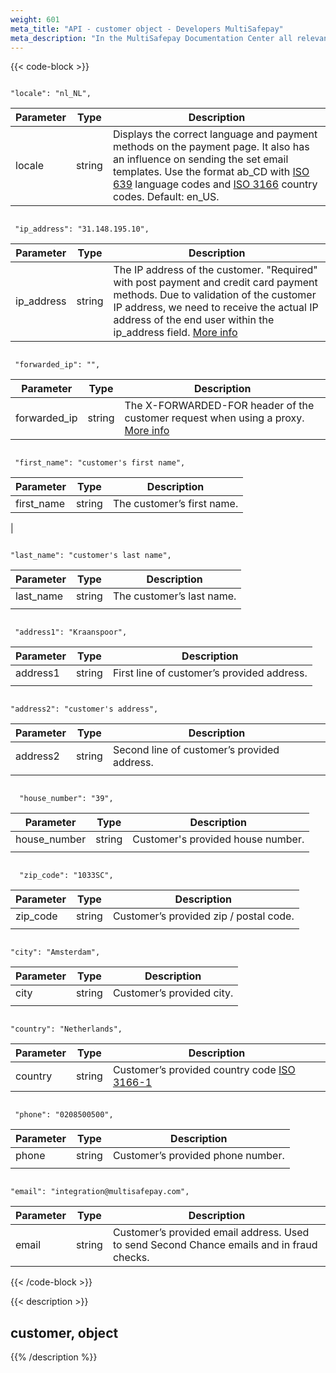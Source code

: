 ```yaml
---
weight: 601
meta_title: "API - customer object - Developers MultiSafepay"
meta_description: "In the MultiSafepay Documentation Center all relevant information regarding our Plugins and API. As well as Support pages for Payment Method, Tools and General Questions. You can also find the contact details of our Support Team and Integration Team."
---
```

{{< code-block >}}
```shell 

"locale": "nl_NL",
```

| Parameter                          | Type     | Description                                                                          |
|------------------------------------|----------|--------------------------------------------------------------------------------------|
| locale                             | string   | Displays the correct language and payment methods on the payment page. It also has an influence on sending the set email templates. Use the format ab_CD with [ISO 639](https://www.iso.org/iso-639-language-codes.html) language codes and [ISO 3166](https://www.iso.org/iso-3166-country-codes.html) country codes. Default: en_US. | 



```shell

 "ip_address": "31.148.195.10",
 ```

| Parameter                          | Type     | Description                                                                          |
|------------------------------------|----------|--------------------------------------------------------------------------------------|
| ip_address                         | string  | The IP address of the customer. "Required" with post payment and credit card payment methods. Due to validation of the customer IP address, we need to receive the actual IP address of the end user within the ip_address field. [More info](/faq/api/ip_address/)                                                                            |

```shell 

 "forwarded_ip": "",
 ```

| Parameter                          | Type     | Description                                                                          |
|------------------------------------|----------|--------------------------------------------------------------------------------------|
| forwarded_ip                       | string   | The X-FORWARDED-FOR header of the customer request when using a proxy. [More info](/faq/api/ip_address/)                                                                            |

```shell
 
 "first_name": "customer's first name",
```

| Parameter                          | Type     | Description                                                                          |
|------------------------------------|----------|--------------------------------------------------------------------------------------|
| first_name                         | string   | The customer’s first name.                                                            |
|



```shell

"last_name": "customer's last name",
```

| Parameter                          | Type     | Description                                                                          |
|------------------------------------|----------|--------------------------------------------------------------------------------------|
| last_name                          | string   | The customer’s last name.                                                             |
|                                    |          |                                                                                      | 

```shell 

 "address1": "Kraanspoor",
 ```

| Parameter                          | Type     | Description                                                                          |
|------------------------------------|----------|--------------------------------------------------------------------------------------|
| address1                           | string   | First line of customer’s provided address.                                            |
|                                    |          |                                                                                      | 

```shell 

"address2": "customer's address",
```

| Parameter                          | Type     | Description                                                                          |
|------------------------------------|----------|--------------------------------------------------------------------------------------|
| address2                           | string   | Second line of customer’s provided address.                                           |
|                                    |          |                                                                                      | 

```shell 

  "house_number": "39",
  ```

| Parameter                          | Type     | Description                                                                          |
|------------------------------------|----------|--------------------------------------------------------------------------------------|
| house_number                       | string   | Customer's provided house number.                                                     |
|                                    |          |                                                                                      | 

```shell 

  "zip_code": "1033SC",
  ```

| Parameter                          | Type     | Description                                                                          |
|------------------------------------|----------|--------------------------------------------------------------------------------------|
| zip_code                           | string   | Customer’s provided zip / postal code.                                                |
|                                    |          |                                                                                      | 


```shell 

"city": "Amsterdam",
```

| Parameter                          | Type     | Description                                                                          |
|------------------------------------|----------|--------------------------------------------------------------------------------------|
| city                               | string   | Customer’s provided city.                                                             |
|                                    |          |                                                                                      | 


```shell 

"country": "Netherlands",
```

| Parameter                          | Type     | Description                                                                          |
|------------------------------------|----------|--------------------------------------------------------------------------------------|
| country                            | string   | Customer’s provided country code [ISO 3166-1](https://www.iso.org/iso-3166-country-codes.html)                                                                                                           |


```shell 

 "phone": "0208500500",
 ```

| Parameter                          | Type     | Description                                                                          |
|------------------------------------|----------|--------------------------------------------------------------------------------------|
| phone                              | string   | Customer’s provided phone number.                                                     |
|                                    |          |                                                                                      | 


```shell 

"email": "integration@multisafepay.com",
```

| Parameter                          | Type     | Description                                                                          |
|------------------------------------|----------|--------------------------------------------------------------------------------------|
| email                              | string   | Customer’s provided email address. Used to send Second Chance emails and in fraud checks.                                                                                                                                 |


{{< /code-block >}}

{{< description >}}
## customer, object
{{% /description %}}
